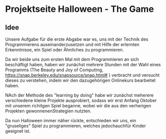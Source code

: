 # Projektseite Halloween - The Game

## Idee

Unsere Aufgabe für die erste Abgabe war es, uns mit der Technik des Programmierens auseinanderzusetzen und mit Hilfe der erlernten 
Erkenntnisse, ein Spiel oder Ähnliches zu programmieren. 

Da wir beide uns zum ersten Mal mit dem Programmieren an sich beschäftigt haben, haben wir zunächst mehrere Stunden mit der Wahl 
eines Programms (The Beauty and Joy of Computing, https://snap.berkeley.edu/snapsource/snap.html# ) verbracht und versucht dieses 
zu verstehen, indem wir den dazugehörigen Onlinekurs bearbeitet haben. 

NAch der Methode des "learning by doing" habe wir zunächst meherere verschiedene kleine Projekte ausprobiert, sodass wir erst 
Anfang Oktober mit unserem richitgen Spiel beganne, wobei wir die aus den verherigen Projekten gewonnenenStrategien nutzten. 

Da nun Halloween immer näher rückte, entschieden wir uns, ein "gruseliges" Spiel zu programmieren, welches jedochauchfür Kinder 
geeignet ist. 

